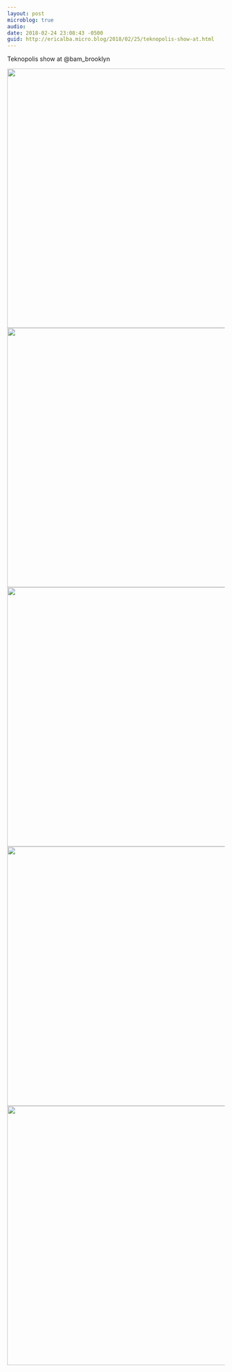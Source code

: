 ```yaml
---
layout: post
microblog: true
audio: 
date: 2018-02-24 23:08:43 -0500
guid: http://ericalba.micro.blog/2018/02/25/teknopolis-show-at.html
---
```

Teknopolis show at @bam_brooklyn

<img src="http://micro.ericalba.com/uploads/2018/c48c901c99.jpg" width="600" height="600" /><img src="http://micro.ericalba.com/uploads/2018/338d95a76b.jpg" width="600" height="600" /><img src="http://micro.ericalba.com/uploads/2018/3f8ca397c1.jpg" width="600" height="600" /><img src="http://micro.ericalba.com/uploads/2018/0ed757831f.jpg" width="600" height="600" /><img src="http://micro.ericalba.com/uploads/2018/e251243ed9.jpg" width="600" height="600" />
